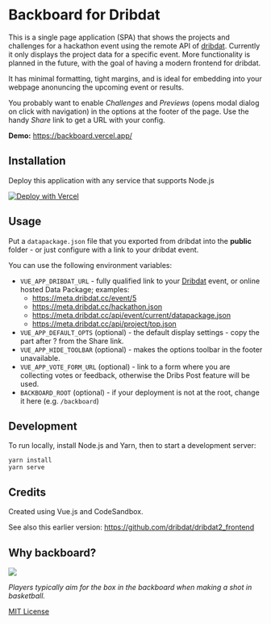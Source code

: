 # Backboard for Dribdat

This is a single page application (SPA) that shows the projects and challenges for a hackathon event using the remote API of [dribdat](https://github.com/dribdat/dribat). Currently it only displays the project data for a specific event. More functionality is planned in the future, with the goal of having a modern frontend for dribdat.

It has minimal formatting, tight margins, and is ideal for embedding into your webpage anonuncing the upcoming event or results.

You probably want to enable *Challenges* and *Previews* (opens modal dialog on click with navigation) in the options at the footer of the page. Use the handy *Share* link to get a URL with your config.

**Demo:** https://backboard.vercel.app/

## Installation

Deploy this application with any service that supports Node.js 

[![Deploy with Vercel](https://vercel.com/button)](https://vercel.com/new/git/external?repository-url=https%3A%2F%2Fgithub.com%2Fdribdat%2Fbackboard)

## Usage

Put a `datapackage.json` file that you exported from dribdat into the **public** folder - or just configure with a link to your dribdat event.

You can use the following environment variables:

- `VUE_APP_DRIBDAT_URL` - fully qualified link to your [Dribdat](https://dribd.at) event, or online hosted Data Package; examples:
  - https://meta.dribdat.cc/event/5
  - https://meta.dribdat.cc/hackathon.json
  - https://meta.dribdat.cc/api/event/current/datapackage.json
  - https://meta.dribdat.cc/api/project/top.json
- `VUE_APP_DEFAULT_OPTS` (optional) - the default display settings - copy the part after ? from the Share link.
- `VUE_APP_HIDE_TOOLBAR` (optional) - makes the options toolbar in the footer unavailable.
- `VUE_APP_VOTE_FORM_URL` (optional) - link to a form where you are collecting votes or feedback, otherwise the Dribs Post feature will be used.
- `BACKBOARD_ROOT` (optional) - if your deployment is not at the root, change it here (e.g. `/backboard`)

## Development

To run locally, install Node.js and Yarn, then to start a development server:

```
yarn install
yarn serve
```

## Credits

Created using Vue.js and CodeSandbox.

See also this earlier version: https://github.com/dribdat/dribdat2_frontend

## Why backboard?

![](https://upload.wikimedia.org/wikipedia/commons/9/9a/Zh_Basketball_backboard_and_basket_bitmap_1940.svg)

_Players typically aim for the box in the backboard when making a shot in basketball._

[MIT License](LICENSE)
